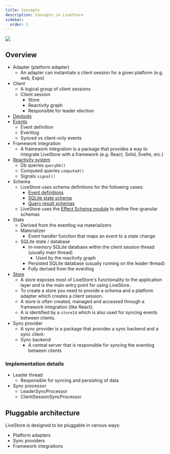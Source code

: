 ```yaml
---
title: Concepts
description: Concepts in LiveStore
sidebar:
  order: 1
---
```


![](https://share.cleanshot.com/sv62BGww+)

## Overview

- Adapter (platform adapter)
  - An adapter can instantiate a client session for a given platform (e.g. web, Expo)
- Client
  - A logical group of client sessions
  - Client session
    - Store
    - Reactivity graph
    - Responsible for leader election
- [Devtools](/reference/devtools)
- [Events](/reference/events)
  - Event definition
  - Eventlog
  - Synced vs client-only events
- Framework integration
  - A framework integration is a package that provides a way to integrate LiveStore with a framework (e.g. React, Solid, Svelte, etc.)
- [Reactivity system](/reference/reactivity-system)
  - Db queries `queryDb()`
  - Computed queries `computed()`
  - Signals `signal()`
- Schema
  - LiveStore uses schema definitions for the following cases:
    - [Event definitions](/reference/events)
    - [SQLite state schema](/reference/state/sqlite-schema)
    - [Query result schemas](/reference/state/sql-queries)
  - LiveStore uses the [Effect Schema module](/patterns/effect) to define fine-granular schemas
- State
  - Derived from the eventlog via materializers
  - Materializer
    - Event handler function that maps an event to a state change
  - SQLite state / database
    - In-memory SQLite database within the client session thread (usually main thread)
      - Used by the reactivity graph
    - Persisted SQLite database (usually running on the leader thread)
    - Fully derived from the eventlog
- [Store](/reference/store)
  - A store exposes most of LiveStore's functionality to the application layer and is the main entry point for using LiveStore.
  - To create a store you need to provide a schema and a platform adapter which creates a client session.
  - A store is often created, managed and accessed through a framework integration (like React).
  - A is identified by a `storeId` which is also used for syncing events between clients.
- Sync provider
  - A sync provider is a package that provides a sync backend and a sync client.
  - Sync backend
    - A central server that is responsible for syncing the eventlog between clients

### Implementation details

- Leader thread
  - Responsible for syncing and persisting of data
- Sync processor
  - LeaderSyncProcessor
  - ClientSessionSyncProcessor

## Pluggable architecture

LiveStore is designed to be pluggable in various ways:

- Platform adapters
- Sync providers
- Framework integrations

